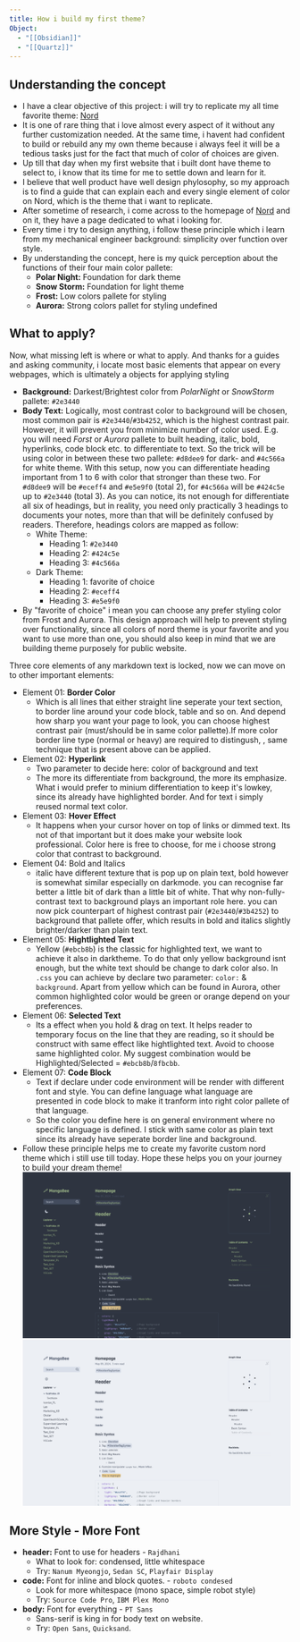 ```yaml
---
title: How i build my first theme?
Object:
  - "[[Obsidian]]"
  - "[[Quartz]]"
---
```


## Understanding the concept
- I have a clear objective of this project: i will try to replicate my all time favorite theme: [Nord](https://www.nordtheme.com/)
- It is one of rare thing that i love almost every aspect of it without any further customization needed. At the same time, i havent had confident to build or rebuild any my own theme because i always feel it will be a tedious tasks just for the fact that much of color of choices are given.
- Up till that day when my first website that i built dont have theme to select to, i know that its time for me to settle down and learn for it.
- I believe that well product have well design phylosophy, so my approach is to find a guide that can explain each and every single element of color on Nord, which is the theme that i want to replicate.
- After sometime of research, i come across to the homepage of [Nord](https://www.nordtheme.com/) and on it, they have a page dedicated to what i looking for.
- Every time i try to design anything, i follow these principle which i learn from my mechanical engineer background: simplicity over function over style.
- By understanding the concept, here is my quick perception about the functions of their four main color pallete:
	- **Polar Night:** Foundation for dark theme
	- **Snow Storm:** Foundation for light theme
	- **Frost:** Low colors pallete for styling
	- **Aurora:** Strong colors pallet for styling
undefined
## What to apply?
Now, what missing left is where or what to apply. And thanks for a guides and asking community, i locate most basic elements that appear on every webpages, which is ultimately a objects for applying styling
- **Background:** Darkest/Brightest color from *PolarNight* or *SnowStorm* pallete: `#2e3440`
- **Body Text:** Logically, most contrast color to background will be chosen, most common pair is `#2e3440`/`#3b4252`, which is the highest contrast pair. However, it will prevent you from minimize number of color used. E.g. you will need *Forst* or *Aurora* pallete to built heading, italic, bold, hyperlinks, code block etc. to differentiate to text. So the trick will be using color in between these two pallete: `#d8dee9` for dark- and `#4c566a` for white theme. With this setup, now you can differentiate heading important from 1 to 6 with color that stronger than these two. For `#d8dee9` will be `#eceff4` and `#e5e9f0` (total 2), for `#4c566a` will be `#424c5e` up to `#2e3440` (total 3). As you can notice, its not enough for differentiate all six of headings, but in reality, you need only practically 3 headings to documents your notes, more than that will be definitely confused by readers. Therefore, headings colors are mapped as follow:
	- White Theme:
		- Heading 1: `#2e3440`
		- Heading 2: `#424c5e`
		- Heading 3: `#4c566a` 
	- Dark Theme:
		- Heading 1: favorite of choice
		- Heading 2: `#eceff4`
		- Heading 3: `#e5e9f0`
- By "favorite of choice" i mean you can choose any prefer styling color from Frost and Aurora. This design approach will help to prevent styling over functionality, since all colors of nord theme is your favorite and you want to use more than one, you should also keep in mind that we are building theme purposely for public website.

Three core elements of any markdown text is locked, now we can move on to other important elements:
- Element 01: **Border Color**
	- Which is all lines that either straight line seperate your text section, to border line around your code block, table and so on. And depend how sharp you want your page to look, you can choose highest contrast pair (must/should be in same color pallette).If more color border line type (normal or heavy) are required to distingush, , same technique that is present above can be applied.
- Element 02: **Hyperlink**
	- Two parameter to decide here: color of background and text
	- The more its differentiate from background, the more its emphasize. What i would prefer to minium differentiation to keep it's lowkey, since its already have highlighted border. And for text i simply reused normal text color.
- Element 03: **Hover Effect**
	- It happens when your cursor hover on top of links or dimmed text. Its not of that important but it does make your website look professional. Color here is free to choose, for me i choose strong color that contrast to background.
- Element 04: Bold and Italics
	- italic have different texture that is pop up on plain text, bold however is somewhat similar especially on darkmode. you can recognise far better a little bit of dark than a little bit of white. That why non-fully-contrast text to background plays an important role here. you can now pick counterpart of highest contrast pair (`#2e3440`/`#3b4252`) to background that pallete offer, which results in bold and italics slightly brighter/darker than plain text.
- Element 05: **Hightlighted Text**
	- Yellow (`#ebcb8b`) is the classic for highlighted text, we want to achieve it also in darktheme. To do that only yellow background isnt enough, but the white text should be change to dark color also. In `.css` you can achieve by declare two parameter: `color:` & `background`. Apart from yellow which can be found in Aurora, other common highlighted color would be green or orange depend on your preferences.
- Element 06: **Selected Text**
	- Its a effect when you hold & drag on text. It helps reader to temporary focus on the line that they are reading, so it should be construct with same effect like hightlighted text. Avoid to choose same highlighted color. My suggest combination would be Highlighted/Selected =  `#ebcb8b`/`8fbcbb`.
- Element 07: **Code Block**
	- Text if declare under code environment will be render with different font and style. You can define language what language are presented in code block to make it tranform into right color pallete of that language.
	- So the color you define here is on general environment where no specific language is defined. I stick with same color as plain text since its already have seperate border line and background.
- Follow these principle helps me to create my favorite custom nord theme which i still use till today. Hope these helps you on your journey to build your dream theme!
![](attachment/72bb0d8bed8c3571a82a361c1a7207e0.png)
![](attachment/11a3936e9ae5e076ee2787e6b2d907fd.png)

## More Style - More Font
- **header:** Font to use for headers - `Rajdhani`
	- What to look for: condensed, little whitespace
	- Try: `Nanum Myeongjo`, `Sedan SC`, `Playfair Display` 
- **code:** Font for inline and block quotes. - `roboto condesed`
	- Look for more whitespace (mono space, simple robot style)
	- Try: `Source Code Pro`, `IBM Plex Mono`
- **body:** Font for everything - `PT Sans`
	- Sans-serif is king in for body text on website.
	- Try: `Open Sans`, `Quicksand`.
